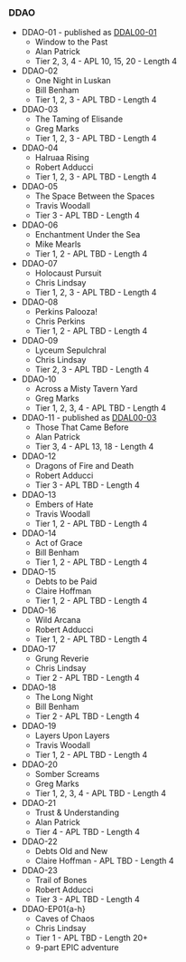 ### DDAO
* DDAO-01 - published as [DDAL00-01](#season-0)
    * Window to the Past
    * Alan Patrick
    * Tier 2, 3, 4 - APL 10, 15, 20 - Length 4
* DDAO-02
    * One Night in Luskan
    * Bill Benham
    * Tier 1, 2, 3 - APL TBD - Length 4
* DDAO-03
    * The Taming of Elisande
    * Greg Marks
    * Tier 1, 2, 3 - APL TBD - Length 4
* DDAO-04
    * Halruaa Rising
    * Robert Adducci
    * Tier 1, 2, 3 - APL TBD - Length 4
* DDAO-05
    * The Space Between the Spaces
    * Travis Woodall
    * Tier 3 - APL TBD - Length 4
* DDAO-06
    * Enchantment Under the Sea
    * Mike Mearls
    * Tier 1, 2 - APL TBD - Length 4
* DDAO-07
    * Holocaust Pursuit
    * Chris Lindsay
    * Tier 1, 2, 3 - APL TBD - Length 4
* DDAO-08
    * Perkins Palooza!
    * Chris Perkins
    * Tier 1, 2 - APL TBD - Length 4
* DDAO-09
    * Lyceum Sepulchral
    * Chris Lindsay
    * Tier 2, 3 - APL TBD - Length 4
* DDAO-10
    * Across a Misty Tavern Yard
    * Greg Marks
    * Tier 1, 2, 3, 4 - APL TBD - Length 4
* DDAO-11 - published as [DDAL00-03](#season-0)
    * Those That Came Before
    * Alan Patrick
    * Tier 3, 4 - APL 13, 18 - Length 4
* DDAO-12
    * Dragons of Fire and Death
    * Robert Adducci
    * Tier 3 - APL TBD - Length 4
* DDAO-13
    * Embers of Hate
    * Travis Woodall
    * Tier 1, 2 - APL TBD - Length 4
* DDAO-14
    * Act of Grace
    * Bill Benham
    * Tier 1, 2 - APL TBD - Length 4
* DDAO-15
    * Debts to be Paid
    * Claire Hoffman
    * Tier 1, 2 - APL TBD - Length 4
* DDAO-16
    * Wild Arcana
    * Robert Adducci
    * Tier 1, 2 - APL TBD - Length 4
* DDAO-17
    * Grung Reverie
    * Chris Lindsay
    * Tier 2 - APL TBD - Length 4
* DDAO-18
    * The Long Night
    * Bill Benham
    * Tier 2 - APL TBD - Length 4
* DDAO-19
    * Layers Upon Layers
    * Travis Woodall
    * Tier 1, 2 - APL TBD - Length 4
* DDAO-20
    * Somber Screams
    * Greg Marks
    * Tier 1, 2, 3, 4 - APL TBD - Length 4
* DDAO-21
    * Trust & Understanding
    * Alan Patrick
    * Tier 4 - APL TBD - Length 4
* DDAO-22
    * Debts Old and New
    * Claire Hoffman - APL TBD - Length 4
* DDAO-23
    * Trail of Bones
    * Robert Adducci
    * Tier 3 - APL TBD - Length 4
* DDAO-EP01{a-h}
    * Caves of Chaos
    * Chris Lindsay
    * Tier 1 - APL TBD - Length 20+
    * 9-part EPIC adventure
